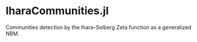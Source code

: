 # IharaCommunities.jl
Communities detection by the Ihara-Selberg Zeta function as a generalized NBM.

